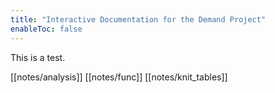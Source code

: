 ```yaml
---
title: "Interactive Documentation for the Demand Project"
enableToc: false
---
```


This is a test.

[[notes/analysis]]
[[notes/func]]
[[notes/knit_tables]]

